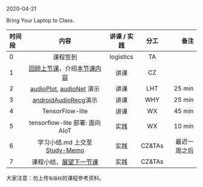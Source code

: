 2020-04-21

Bring Your Laptop to Class. 

|  时间段  |  内容     |  讲课 / 实践     |   分工  |   备注       |
| :---    | :----:    |   :----:    |    :----:    |       ---: |
|   0     | 课程签到     |  logistics   |     TA     |        |
|   1     | [回顾上节课](../../Schedule/WW9/WW9-stis-plan.md)，介绍[本节课内容](Project-AudioRecg.md) |    讲课     |   CZ   |      |
|   2     | [audioPlot](https://github.com/saturn-lab/audioPlot), [audioNet](https://github.com/saturn-lab/audioNet) 演示  |   讲课   |  LHT |  25 min  |
|   3     | [androidAudioRecg](https://github.com/saturn-lab/androidAudioRecg)演示  |   讲课   |  WHY |  25 min  |
|   4     | TensorFlow-lite |  讲课   |   WX  |  45 min    |
|   5     | tensorflow-lite 部署: 面向AIoT |  实践  |  WX  |  10 min   | 
|   6     | 学习小结.md 上交至[Study-Memo](../../Study-Memo)   |  实践    |  CZ&TAs  |   最迟一周之后     |
|   7     | 课程小结，[展望下一节课](../WW11/WW11-stis-plan.md)   |  实践  |  CZ&TAs  |      |


大家注意：勿上传``有版权``的课程参考资料。
